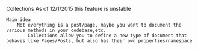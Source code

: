 Collections
	As of 12/1/2015 this feature is unstable

	Main idea
		Not everything is a post/page, maybe you want to document the various methods in your codebase,etc.
			Collections allow you to define a new type of document that behaves like Pages/Posts, but also has their own properties/namespace
